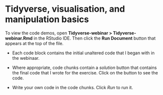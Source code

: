 # Tidyverse, visualisation, and manipulation basics

To view the code demos, open **Tidyverse-webinar > Tidyverse-webinar.Rmd** in the RStudio IDE. Then click the **Run Document** button that appears at the top of the file.

* Each code block contains the initial unaltered code that I began with in the webinaar.

* Where appropriate, code chunks contain a _solution_ button that contains the final code that I wrote for the exercise. Click on the button to see the code.

* Write your own code in the code chunks. Click _Run_ to run it.
